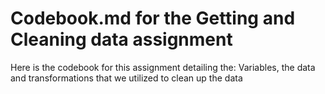 Codebook.md for the Getting and Cleaning data assignment
============

Here is the codebook for this assignment detailing the: 
Variables, the data and transformations that we utilized to clean up the data

